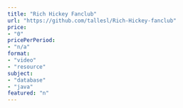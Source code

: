 ```yaml
---
title: "Rich Hickey Fanclub"
url: "https://github.com/tallesl/Rich-Hickey-fanclub"
price: 
- "0"
pricePerPeriod: 
- "n/a"
format: 
- "video"
- "resource"
subject: 
- "database"
- "java"
featured: "n"
---
```

